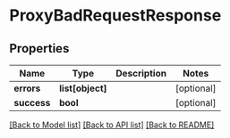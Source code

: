 # ProxyBadRequestResponse

## Properties
Name | Type | Description | Notes
------------ | ------------- | ------------- | -------------
**errors** | **list[object]** |  | [optional] 
**success** | **bool** |  | [optional] 

[[Back to Model list]](../README.md#documentation-for-models) [[Back to API list]](../README.md#documentation-for-api-endpoints) [[Back to README]](../README.md)


